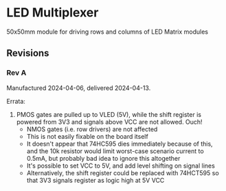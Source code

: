 # LED Multiplexer

50x50mm module for driving rows and columns of LED Matrix modules

## Revisions

### Rev A

Manufactured 2024-04-06, delivered 2024-04-13.

Errata:

1. PMOS gates are pulled up to VLED (5V), while the shift register is powered from 3V3 and signals above VCC are not allowed. Ouch!
   - NMOS gates (i.e. row drivers) are not affected
   - This is not easily fixable on the board itself
   - It doesn't appear that 74HC595 dies immediately because of this, and the 10k resistor would limit worst-case scenario current to 0.5mA, but probably bad idea to ignore this altogether
   - It's possible to set VCC to 5V, and add level shifting on signal lines
   - Alternatively, the shift register could be replaced with 74HCT595 so that 3V3 signals register as logic high at 5V VCC
